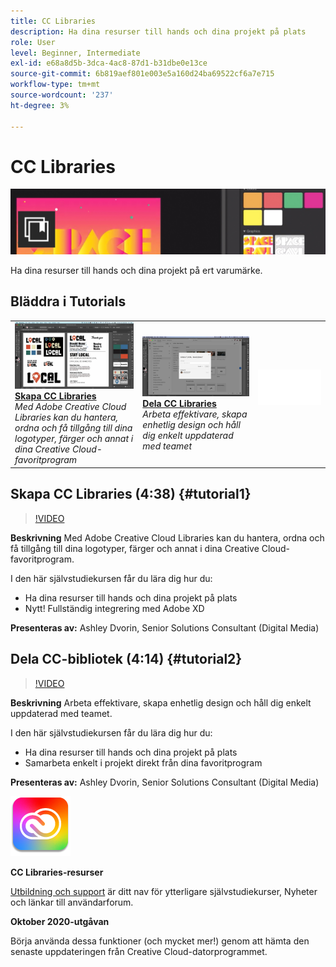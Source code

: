 ```yaml
---
title: CC Libraries
description: Ha dina resurser till hands och dina projekt på plats
role: User
level: Beginner, Intermediate
exl-id: e68a8d5b-3dca-4ac8-87d1-b31dbe0e13ce
source-git-commit: 6b819aef801e003e5a160d24ba69522cf6a7e715
workflow-type: tm+mt
source-wordcount: '237'
ht-degree: 3%

---
```


# CC Libraries

![Tutorial Hero Image](../assets/CCLibs.jpg)

Ha dina resurser till hands och dina projekt på ert varumärke.

## Bläddra i Tutorials

<table style="table-layout:fixed">
<tr>
 <td>
   <a href="cclibraries.md#tutorial1">
      <img alt="Skapa CC Libraries" src="../assets/libraries_create_dvorin_thumbnail.jpg" />
   </a>
    <div>
   <a href="cclibraries.md#tutorial1"><strong>Skapa CC Libraries</strong></a>
    </div>
    <em>Med Adobe Creative Cloud Libraries kan du hantera, ordna och få tillgång till dina logotyper, färger och annat i dina Creative Cloud-favoritprogram</em>
    <br>
  </td>
   <td>
   <a href="cclibraries.md#tutorial2">
      <img alt="Dela CC Libraries" src="../assets/libraries_share_dvorin_thumbnail.jpg" />
   </a>
    <div>
   <a href="cclibraries.md#tutorial2"><strong>Dela CC Libraries</strong></a>
    </div>
    <em>Arbeta effektivare, skapa enhetlig design och håll dig enkelt uppdaterad med teamet</em>
    <br>
  </td>
  <td>
    <img alt="Mellanrum" src="../assets/Whitespacer.png" />
    <div>
    <br>
  </td>
</tr>
</table>

## Skapa CC Libraries (4:38) {#tutorial1}

>[!VIDEO](https://video.tv.adobe.com/v/326802?hidetitle=true)

**Beskrivning**
Med Adobe Creative Cloud Libraries kan du hantera, ordna och få tillgång till dina logotyper, färger och annat i dina Creative Cloud-favoritprogram.

I den här självstudiekursen får du lära dig hur du:
* Ha dina resurser till hands och dina projekt på plats
* Nytt! Fullständig integrering med Adobe XD

**Presenteras av:**
Ashley Dvorin, Senior Solutions Consultant (Digital Media)

## Dela CC-bibliotek (4:14) {#tutorial2}

>[!VIDEO](https://video.tv.adobe.com/v/326803?hidetitle=true)

**Beskrivning**
Arbeta effektivare, skapa enhetlig design och håll dig enkelt uppdaterad med teamet.

I den här självstudiekursen får du lära dig hur du:
* Ha dina resurser till hands och dina projekt på plats
* Samarbeta enkelt i projekt direkt från dina favoritprogram

**Presenteras av:**
Ashley Dvorin, Senior Solutions Consultant (Digital Media)

![CC Libraries-logotyp](../assets/cc_appicon_96.png)

**CC Libraries-resurser**

[Utbildning och support](https://helpx.adobe.com/creative-cloud/help/libraries.html) är ditt nav för ytterligare självstudiekurser, Nyheter och länkar till användarforum.

**Oktober 2020-utgåvan**

Börja använda dessa funktioner (och mycket mer!) genom att hämta den senaste uppdateringen från Creative Cloud-datorprogrammet.
